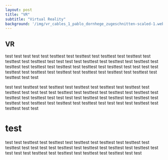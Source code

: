 ```yaml
---
layout: post
title: "VR"
subtitle: "Virtual Reality"
background: '/img/vr_cables_1_pablo_dornhege_zugeschnitten-scaled-1.webp'
---
```



## VR 
test test test  test test testtest test testtest test testtest test testtest test testtest test testtest test test
test test testtest test testtest test testtest test testtest test testtest test testtest test testtest test testtest test test
test test testtest test testtest test testtest test testtest test testtest test testtest test testtest test test

test test testtest test testtest test testtest test testtest test testtest test testtest test test
test test testtest test testtest test testtest test testtest test testtest test testtest test test
test test testtest test testtest test testtest test testtest test testtest test testtest test testtest test test
test test testtest test testtest test test



# test

test test testtest test testtest test testtest test testtest test testtest test testtest test test
test test testtest test testtest test testtest test testtest test test
test test testtest test testtest test testtest test testtest test test